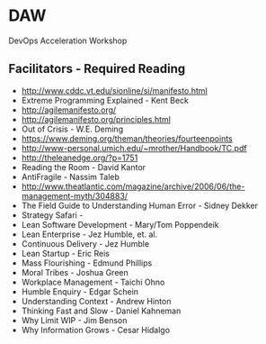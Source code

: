 # DAW
DevOps Acceleration Workshop



## Facilitators - Required Reading
+ http://www.cddc.vt.edu/sionline/si/manifesto.html
+ Extreme Programming Explained - Kent Beck
+ http://agilemanifesto.org/
+ http://agilemanifesto.org/principles.html
+ Out of Crisis - W.E. Deming
+ https://www.deming.org/theman/theories/fourteenpoints
+ http://www-personal.umich.edu/~mrother/Handbook/TC.pdf
+ http://theleanedge.org/?p=1751
+ Reading the Room - David Kantor
+ AntiFragile - Nassim Taleb
+ http://www.theatlantic.com/magazine/archive/2006/06/the-management-myth/304883/
+ The Field Guide to Understanding Human Error - Sidney Dekker
+ Strategy Safari -
+ Lean Software Development - Mary/Tom Poppendeik
+ Lean Enterprise - Jez Humble, et. al.
+ Continuous Delivery - Jez Humble
+ Lean Startup - Eric Reis
+ Mass Flourishing - Edmund Phillips
+ Moral Tribes - Joshua Green
+ Workplace Management - Taichi Ohno
+ Humble Enquiry - Edgar Schein
+ Understanding Context - Andrew Hinton
+ Thinking Fast and Slow - Daniel Kahneman
+ Why Limit WIP - Jim Benson
+ Why Information Grows - Cesar Hidalgo
